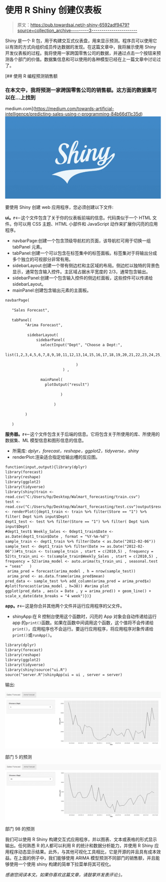 # 使用 R Shiny 创建仪表板

> 原文：<https://pub.towardsai.net/r-shiny-6592adf9479?source=collection_archive---------3----------------------->

Shiny 是一个 R 包，用于构建交互式仪表盘，用来显示预测。程序员可以使用它以有效的方式向组织成员传达数据的发现。在这篇文章中，我将展示使用 Shiny 开发仪表板的过程。我将使用一家跨国零售公司的数据，并通过点击一个按钮来预测各个部门的价值。数据集信息和可以使用的各种模型已经在上一篇文章中讨论过了。

[](https://medium.com/towards-artificial-intelligence/predicting-sales-using-r-programming-84b66d11c35d) [## 使用 R 编程预测销售额

### 在本文中，我将预测一家跨国零售公司的销售额。这方面的数据集可以在…上找到

medium.com](https://medium.com/towards-artificial-intelligence/predicting-sales-using-r-programming-84b66d11c35d) ![](img/280f1381cc4f7f12294f03afe1f56573.png)

要使用 Shiny 创建 web 应用程序，您必须创建以下文件:

**ui。r**<——这个文件包含了关于你的仪表板前端的信息。代码类似于一个 HTML 文件。你可以用 CSS 主题、HTML 小部件和 JavaScript 动作来扩展你闪亮的应用程序。

*   navbarPage:创建一个包含顶级导航栏的页面，该导航栏可用于切换一组 tabPanel 元素。
*   tabPanel:创建一个可以包含在标签集中的标签面板。标签集对于将输出分成多个独立的可视部分非常有用。
*   sidebarLayout:创建一个带有侧边栏和主区域的布局。侧边栏以独特的背景色显示，通常包含输入控件。主区域占据水平宽度的 2/3，通常包含输出。
*   sidebarPanel:创建一个包含输入控件的侧边栏面板，这些控件可以传递给 sidebarLayout。
*   mainPanel:创建包含输出元素的主面板。

```
navbarPage(

   "Sales Forecast",

   tabPanel(
         "Arima Forecast",

          sidebarLayout( 
              sidebarPanel(
                selectInput("Dept", "Choose a Dept:",
                            list(1,2,3,4,5,6,7,8,9,10,11,12,13,14,15,16,17,18,19,20,21,22,23,24,25,26,27,28,29,30,31,32,33,34,35,36,37,38,39,40,41,42,43,44,45,46,47,48,49,50,51,52,53,54,55,56,57,58,59,60,61,62,63,64,65,66,67,68,69,70,71,72,73,74,75,76,77,78,79,80,81,82,83,84,85,86,87,88,89,90,91,92,93,94,95,96,97,98,99)

                                )
                          ) ,

                mainPanel(
                  plotOutput("result")

                         )

                      )

         )

   )
```

**服务器。r**<——这个文件包含关于后端的信息。它将包含关于所使用的库、所使用的数据集、ML 模型信息和图形信息的信息。

*   所需库: *dplyr，forecast，reshape，ggplot2，tidyverse，shiny*
*   renderPlot:渲染适合指定给输出槽的反应图。

```
function(input,output){library(dplyr)
library(forecast)
library(reshape)
library(ggplot2)
library(tidyverse)
library(shiny)train <- read.csv("C:/Users/hp/Desktop/Walmart_forecasting/train.csv")
test <-  read.csv("C:/Users/hp/Desktop/Walmart_forecasting/test.csv")output$result <- renderPlot({dept1_train <- train %>% filter(Store == "1") %>% filter( Dept %in% input$Dept)
dept1_test <- test %>% filter(Store == "1") %>% filter( Dept %in% input$Dept)
#dept1_test$ Weekly_Sales <- 0dept1_train$Date <- as.Date(dept1_train$Date , format = "%Y-%m-%d")
sample_train <- dept1_train %>% filter(Date < as.Date("2012-02-06"))
sample_test <- dept1_train %>% filter(Date >= as.Date("2012-02-06"))#ts_train <- ts(sample_train , start = c(2010,5) , frequency = 52)ts_train_uni <- ts(sample_train$Weekly_Sales , start = c(2010,5) , frequency = 52)arima_model <- auto.arima(ts_train_uni , seasonal.test = "seas"   )
 arima_pred = forecast(arima_model , h = nrow(sample_test))
 arima_pred <- as.data.frame(arima_pred$mean)
pred_data <- sample_test %>% add_column(arima_pred = arima_pred$x)
#plot(forecast(arima_model , h=38)) #arima plot
ggplot(pred_data , aes(x = Date , y = arima_pred)) + geom_line() + scale_x_date(date_breaks = "4 week")})}
```

**app。r**<——这是你合并其他两个文件并运行应用程序的父文件。

*   shinyApp:在 R 控制台使用这个函数时，闪亮的 App 对象会自动传递给运行 app 的`print()`函数。如果在函数中间调用这个函数，这个值将不会传递给`print()`，应用程序也不会运行。要运行应用程序，将应用程序对象传递给`print()`或`runApp()`。

```
library(dplyr)
library(forecast)
library(reshape)
library(ggplot2)
library(tidyverse)
library(shiny)source("ui.R")
source("server.R")shinyApp(ui = ui , server = server)
```

输出:

![](img/4fb3e88fe4bd8ac574b6df873878f5cf.png)

部门 5 的预测

![](img/afa684207c61528cebe64903b9fade14.png)

部门 98 的预测

我们可以使用 R Shiny 构建交互式应用程序，并以图表、文本或表格的形式显示输出。任何熟悉 R 的人都可以利用 R 的统计和数据分析能力，并使用 R Shiny 应用程序动态显示结果。此外，与其他可视化工具相比，它是开源的并且具有成本效益。在上面的例子中，我们能够使用 ARIMA 模型预测不同部门的销售额，并且能够使用一个使用 shiny 构建的简单下拉菜单将其可视化。

*感谢您阅读本文。如果你喜欢这篇文章，请鼓掌并发表评论:)。*